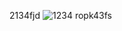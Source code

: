 <!-- tree elephant rainbow bicycle mountain candle spaceship cookie guitar river laptop pillow telescope dragon pineapple umbrella galaxy treasure octopus butterfly zebra potion keyboard compass volcano dolphin ladder microscope kangaroo puzzle astronaut robot rainbow pizza coconut backpack thunderstorm saxophone waterfall igloo firework jellyfish snowflake hammock compass cherry rainbow skateboard tornado parrot moon galaxy cupcake starfish lantern envelope bubble rainbow cactus rainbow snowman kangaroo comet mushroom dinosaur spider lighthouse satellite snowball lemonade coral feather squirrel compass bridge maple popcorn sandcastle thunder tangerine castle carousel seashell moonlight bracelet bubblegum panda gondola breeze whisper carousel potion gemstone lantern spaghetti rainbow helicopter satellite serenade kangaroo giraffe muffin pajamas pyramid tidal seagull flamingo jellybean comet lighthouse pocket seashore pinecone treasure orbit echo carousel pajamas trampoline zeppelin acorn baguette glowworm zipline harmony twinkle dewdrop umbrella serenade tangerine comet tidal blossom gazebo lagoon sunrise jigsaw butterfly infinity canopy velvet bubblegum cascade horizon tiramisu tulip hurricane tango crystal pegasus odyssey stardust harmony -->
2134fjd
![1234](https://i.postimg.cc/wMn1xrf0/287458970-6e15f1c3-2002-4df7-bae6-9d7b1ae170f4-uniq-1.jpg)
ropk43fs
